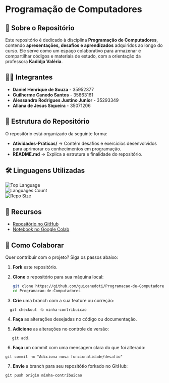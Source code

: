 # Programação de Computadores  

## 📌 Sobre o Repositório  

Este repositório é dedicado à disciplina **Programação de Computadores**, contendo **apresentações, desafios e aprendizados** adquiridos ao longo do curso. Ele serve como um espaço colaborativo para armazenar e compartilhar códigos e materiais de estudo, com a orientação da professora **Kadidja Valéria**.  

## 👨‍💻 Integrantes  

- **Daniel Henrique de Souza** - 35952377  
- **Guilherme Canedo Santos** - 35863161  
- **Alessandro Rodrigues Justino Junior** - 35293349  
- **Allana de Jesus Siqueira** - 35071206  

## 📂 Estrutura do Repositório  

O repositório está organizado da seguinte forma:  

- **Atividades-Práticas/** → Contém desafios e exercícios desenvolvidos para aprimorar os conhecimentos em programação.  
- **README.md** → Explica a estrutura e finalidade do repositório.  

## 🛠 Linguagens Utilizadas  

![Top Language](https://img.shields.io/github/languages/top/guicanedoti/Programacao-de-Computadores?style=flat-square)  
![Languages Count](https://img.shields.io/github/languages/count/guicanedoti/Programacao-de-Computadores?style=flat-square)  
![Repo Size](https://img.shields.io/github/repo-size/guicanedoti/Programacao-de-Computadores?style=flat-square)

## 🔗 Recursos  

- [Repositório no GitHub](https://github.com/guicanedoti/Programacao-de-Computadores)  
- [Notebook no Google Colab](https://colab.research.google.com/drive/1fdfeTXAR5DmAggVbtfqK8qEEizw2TkAB#scrollTo=6-QhcHhZcATH)


## 🤝 Como Colaborar

Quer contribuir com o projeto? Siga os passos abaixo:

1. **Fork** este repositório.

2. **Clone** o repositório para sua máquina local:

   ```bash
   git clone https://github.com/guicanedoti/Programacao-de-Computadores.git
   cd Programacao-de-Computadores


3.  **Crie** uma branch com a sua feature ou correção: 

 ``` 
   git checkout -b minha-contribuicao
``` 

4. **Faça** as alterações desejadas no código ou documentação. 


5. **Adicione** as alterações no controle de versão: 

``` 
   git add. 
``` 

6. **Faça** um commit com uma mensagem clara do que foi alterado: 
```  
git commit -m "Adiciona nova funcionalidade/desafio"

```  

7. **Envie** a branch para seu repositótio forkado no GitHub: 
```  
git push origin minha-contribuicao

